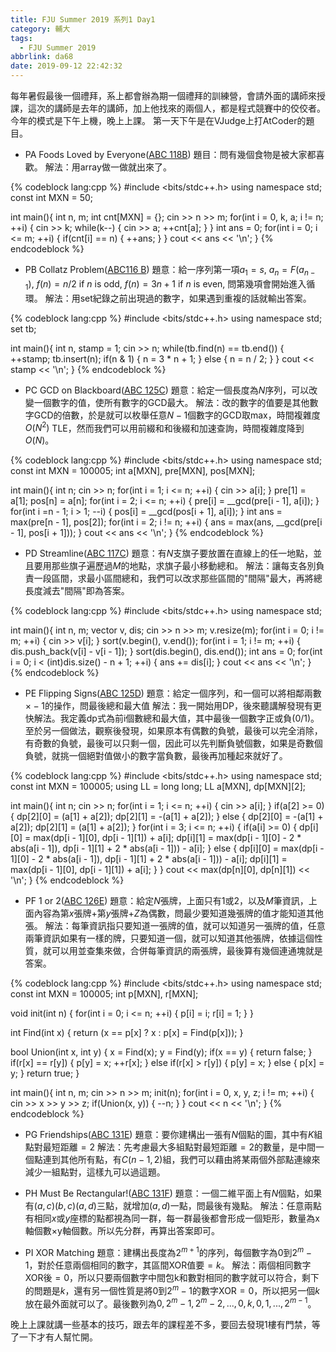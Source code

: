 ```yaml
---
title: FJU Summer 2019 系列1 Day1
category: 輔大
tags:
  - FJU Summer 2019
abbrlink: da68
date: 2019-09-12 22:42:32
---
```

每年暑假最後一個禮拜，系上都會辦為期一個禮拜的訓練營，會請外面的講師來授課，這次的講師是去年的講師，加上他找來的兩個人，都是程式競賽中的佼佼者。今年的模式是下午上機，晚上上課。
第一天下午是在VJudge上打AtCoder的題目。
* PA Foods Loved by Everyone([ABC 118B](https://abc118.contest.atcoder.jp/tasks/abc118_b?lang=en))
題目：問有幾個食物是被大家都喜歡。
解法：用array做一做就出來了。

{% codeblock lang:cpp %}
#include <bits/stdc++.h>
using namespace std;
const int MXN = 50;

int main(){
    int n, m;
    int cnt[MXN] = {};
    cin >> n >> m;
    for(int i = 0, k, a; i != n; ++i)
    {
        cin >> k;
        while(k--)
        {
            cin >> a;
            ++cnt[a];
        }
    }
    int ans = 0;
    for(int i = 0; i <= m; ++i)
    {
        if(cnt[i] == n)
        {
            ++ans;
        }
    }
    cout << ans << '\n';
}
{% endcodeblock %}

* PB Collatz Problem([ABC116 B](https://abc116.contest.atcoder.jp/tasks/abc116_b?lang=en))
題意：給一序列第一項$a_1=s$, $a_n=F(a_{n-1})$, $f(n)=n/2$ if $n$ is odd, $f(n)=3n+1$ if $n$ is even, 問第幾項會開始進入循環。
解法：用set紀錄之前出現過的數字，如果遇到重複的話就輸出答案。

{% codeblock lang:cpp %}
#include <bits/stdc++.h>
using namespace std;
set<int> tb;

int main(){
    int n, stamp = 1;
    cin >> n;
    while(tb.find(n) == tb.end())
    {
        ++stamp;
        tb.insert(n);
        if(n & 1)
        {
            n = 3 * n + 1;
        }
        else
        {
            n = n / 2;
        }
    }
    cout << stamp << '\n';
}
{% endcodeblock %}

* PC GCD on Blackboard([ABC 125C](https://abc125.contest.atcoder.jp/tasks/abc125_c?lang=en))
題意：給定一個長度為$N$序列，可以改變一個數字的值，使所有數字的GCD最大。
解法：改的數字的值要是其他數字GCD的倍數，於是就可以枚舉任意$N-1$個數字的GCD取max，時間複雜度$O(N^2)$ TLE，然而我們可以用前綴和和後綴和加速查詢，時間複雜度降到$O(N)$。

{% codeblock lang:cpp %}
#include <bits/stdc++.h>
using namespace std;
const int MXN = 100005;
int a[MXN], pre[MXN], pos[MXN];

int main(){
    int n;
    cin >> n;
    for(int i = 1; i <= n; ++i)
    {
        cin >> a[i];
    }
    pre[1] = a[1];
    pos[n] = a[n];
    for(int i = 2; i <= n; ++i)
    {
        pre[i] = __gcd(pre[i - 1], a[i]);
    }
    for(int i =n - 1; i > 1; --i)
    {
        pos[i] = __gcd(pos[i + 1], a[i]);
    }
    int ans = max(pre[n - 1], pos[2]);
    for(int i = 2; i != n; ++i)
    {
        ans = max(ans, __gcd(pre[i - 1], pos[i + 1]));
    }
    cout << ans << '\n';
}
{% endcodeblock %}

* PD Streamline([ABC 117C](https://abc117.contest.atcoder.jp/tasks/abc117_c?lang=en))
題意：有$N$支旗子要放置在直線上的任一地點，並且要用那些旗子遍歷過$M$的地點，求旗子最小移動總和。
解法：讓每支各別負責一段區間，求最小區間總和，我們可以改求那些區間的"間隔"最大，再將總長度減去"間隔"即為答案。

{% codeblock lang:cpp %}
#include <bits/stdc++.h>
using namespace std;

int main(){
    int n, m;
    vector<int> v, dis;
    cin >> n >> m;
    v.resize(m);
    for(int i = 0; i != m; ++i)
    {
        cin >> v[i];
    }
    sort(v.begin(), v.end());
    for(int i = 1; i != m; ++i)
    {
        dis.push_back(v[i] - v[i - 1]);
    }
    sort(dis.begin(), dis.end());
    int ans = 0;
    for(int i = 0; i < (int)dis.size() - n + 1; ++i)
    {
        ans += dis[i];
    }
    cout << ans << '\n';
}
{% endcodeblock %}

* PE Flipping Signs([ABC 125D](https://abc125.contest.atcoder.jp/tasks/abc125_d?lang=en))
題意：給定一個序列，和一個可以將相鄰兩數$\times -1$的操作，問最後總和最大值
解法：我一開始用DP，後來聽講解發現有更快解法。我定義dp式為前i個數總和最大值，其中最後一個數字正或負(0/1)。至於另一個做法，觀察後發現，如果原本有偶數的負號，最後可以完全消除，有奇數的負號，最後可以只剩一個，因此可以先判斷負號個數，如果是奇數個負號，就挑一個絕對值做小的數字當負數，最後再加種起來就好了。

{% codeblock lang:cpp %}
#include <bits/stdc++.h>
using namespace std;
const int MXN = 100005;
using LL = long long;
LL a[MXN], dp[MXN][2];

int main(){
    int n;
    cin >> n;
    for(int i = 1; i <= n; ++i)
    {
        cin >> a[i];
    }
    if(a[2] >= 0)
    {
        dp[2][0] = (a[1] + a[2]);
        dp[2][1] = -(a[1] + a[2]);
    }
    else
    {
        dp[2][0] = -(a[1] + a[2]);
        dp[2][1] = (a[1] + a[2]);
    }
    for(int i = 3; i <= n; ++i)
    {
        if(a[i] >= 0)
        {
            dp[i][0] = max(dp[i - 1][0], dp[i - 1][1]) + a[i];
            dp[i][1] = max(dp[i - 1][0] - 2 * abs(a[i - 1]), dp[i - 1][1] + 2 * abs(a[i - 1])) - a[i];
        }
        else
        {
            dp[i][0] = max(dp[i - 1][0] - 2 * abs(a[i - 1]), dp[i - 1][1] + 2 * abs(a[i - 1])) - a[i];
            dp[i][1] = max(dp[i - 1][0], dp[i - 1][1]) + a[i];
        }
    }
    cout << max(dp[n][0], dp[n][1]) << '\n';
}
{% endcodeblock %}

* PF 1 or 2([ABC 126E](https://abc126.contest.atcoder.jp/tasks/abc126_e?lang=en))
題意：給定$N$張牌，上面只有1或2，以及$M$筆資訊，上面內容為第$x$張牌$+$第$y$張牌+$Z$為偶數，問最少要知道幾張牌的值才能知道其他張。
解法：每筆資訊指只要知道一張牌的值，就可以知道另一張牌的值，任意兩筆資訊如果有一樣的牌，只要知道一個，就可以知道其他張牌，依據這個性質，就可以用並查集來做，合併每筆資訊的兩張牌，最後算有幾個連通塊就是答案。

{% codeblock lang:cpp %}
#include <bits/stdc++.h>
using namespace std;
const int MXN = 100005;
int p[MXN], r[MXN];

void init(int n)
{
    for(int i = 0; i <= n; ++i)
    {
        p[i] = i;
        r[i] = 1;
    }
}

int Find(int x)
{
    return (x == p[x] ? x : p[x] = Find(p[x]));
}

bool Union(int x, int y)
{
    x = Find(x);
    y = Find(y);
    if(x == y)
    {
        return false;
    }
    if(r[x] == r[y])
    {
        p[y] = x;
        ++r[x];
    }
    else if(r[x] > r[y])
    {
        p[y] = x;
    }
    else
    {
        p[x] = y;
    }
    return true;
}

int main(){
    int n, m;
    cin >> n >> m;
    init(n);
    for(int i = 0, x, y, z; i != m; ++i)
    {
        cin >> x >> y >> z;
        if(Union(x, y))
        {
            --n;
        }
    }
    cout << n << '\n';
}
{% endcodeblock %}

* PG Friendships([ABC 131E](https://abc131.contest.atcoder.jp/tasks/abc131_e?lang=en))
題意：要你建構出一張有$N$個點的圖，其中有$K$組點對最短距離$=2$
解法：先考慮最大多組點對最短距離$=2$的數量，是中間一個點連到其他所有點，有$C(n-1, 2)$組，我們可以藉由將某兩個外部點連線來減少一組點對，這樣九可以過這題。

* PH Must Be Rectangular!([ABC 131F](https://abc131.contest.atcoder.jp/tasks/abc131_f?lang=en))
題意：一個二維平面上有$N$個點，如果有$(a,c)(b,c)(a,d)$三點，就增加$(a,d)$一點，問最後有幾點。
解法：任意兩點有相同$x$或$y$座標的點都視為同一群，每一群最後都會形成一個矩形，數量為x軸個數$\times$y軸個數。所以先分群，再算出答案即可。

* PI XOR Matching
題意：建構出長度為$2^{m+1}$的序列，每個數字為$0$到$2^{m}-1$，對於任意兩個相同的數字，其區間XOR值要$=k$。
解法：兩個相同數字XOR後$=0$，所以只要兩個數字中間包k和數對相同的數字就可以符合，剩下的問題是$k$，還有另一個性質是將$0$到$2^{m}-1$的數字XOR$=0$，所以把另一個$k$放在最外面就可以了。最後數列為$0, 2^{m}-1, 2^{m}-2, ..., 0, k, 0, 1, ..., 2^{m-1}$。

晚上上課就講一些基本的技巧，跟去年的課程差不多，要回去發現1樓有門禁，等了一下才有人幫忙開。